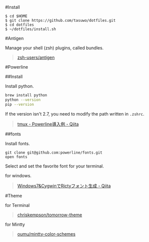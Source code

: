 #Install

```
$ cd $HOME
$ git clone https://github.com/tasuwo/dotfiles.git
$ cd dotfiles
$ ~/dotfiles/install.sh
```

#Antigen

Manage your shell (zsh) plugins, called bundles.

>[zsh-users/antigen](https://github.com/zsh-users/antigen)

#Powerline

##Install

Install python.

```bash
brew install python
python --version
pip --version
```

If the version isn't 2.7, you need to modify the path written in `.zshrc`.

<!-- Install powerline. -->

<!-- ```bash -->
<!-- pip install --user powerline-status -->
<!-- ``` -->

<!-- If error occured, make `~/.pydistutils.cfg` as follow. -->

<!-- ```bash -->
<!-- [install] -->
<!-- prefix= -->
<!-- ``` -->

>[tmux - Powerline導入例 - Qiita](http://qiita.com/tkhr/items/8cc17c02dea1803be9c6)

##fonts

Install fonts.

```
git clone git@github.com:powerline/fonts.git
open fonts
```

Select and set the favorite font for your terminal.

for windows.

>[Windows7&CygwinでRictyフォント生成 - Qiita](http://qiita.com/ll_kuma_ll/items/97b4fa5af8cde9d74d03)

#Theme

for Terminal

>[chriskempson/tomorrow-theme](https://github.com/chriskempson/tomorrow-theme)

for Mintty

>[oumu/mintty-color-schemes](https://github.com/oumu/mintty-color-schemes)
